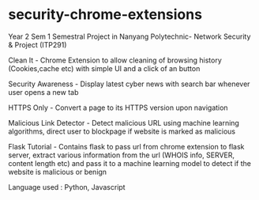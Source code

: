 # security-chrome-extensions
<This Project Was Featured in NYP Open House>
Year 2 Sem 1 Semestral Project in Nanyang Polytechnic- Network Security & Project (ITP291)

Clean It - Chrome Extension to allow cleaning of browsing history (Cookies,cache etc) with simple UI and a click of an button	

Security Awareness - Display latest cyber news with search bar whenever user opens a new tab	

HTTPS Only - Convert a page  to its HTTPS version upon navigation	

Malicious Link Detector - Detect malicious URL using machine learning algorithms, direct user to blockpage if website is marked as malicious	

Flask Tutorial - Contains flask to pass url from chrome extension to flask server, extract various information from the url (WHOIS info, SERVER, content length etc) and pass it to a machine learning model to detect if the website is malicious or benign

Language used : Python, Javascript
